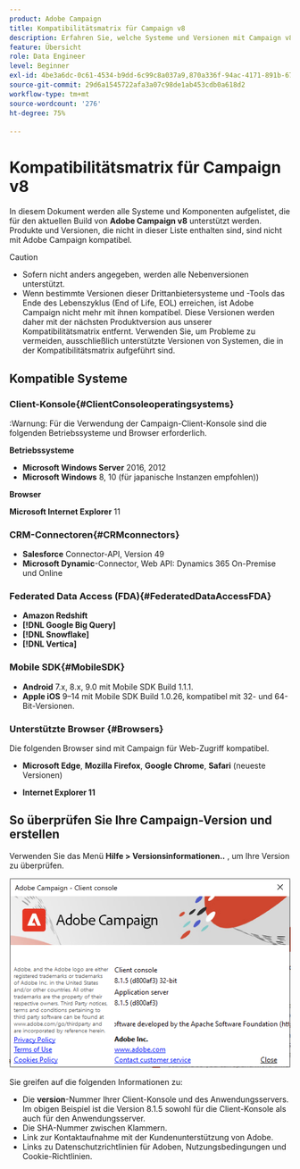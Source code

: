 ```yaml
---
product: Adobe Campaign
title: Kompatibilitätsmatrix für Campaign v8
description: Erfahren Sie, welche Systeme und Versionen mit Campaign v8 kompatibel sind
feature: Übersicht
role: Data Engineer
level: Beginner
exl-id: 4be3a6dc-0c61-4534-b9dd-6c99c8a037a9,870a336f-94ac-4171-891b-67614feef6ef,bebdd930-c7f6-4629-a489-3c704b33f058,d493e613-eb61-43b1-9c6d-1bd881af0734
source-git-commit: 29d6a1545722afa3a07c98de1ab453cdb0a618d2
workflow-type: tm+mt
source-wordcount: '276'
ht-degree: 75%

---
```


# Kompatibilitätsmatrix für Campaign v8

In diesem Dokument werden alle Systeme und Komponenten aufgelistet, die für den aktuellen Build von **Adobe Campaign v8** unterstützt werden. Produkte und Versionen, die nicht in dieser Liste enthalten sind, sind nicht mit Adobe Campaign kompatibel.

>[!CAUTION]
>
>* Sofern nicht anders angegeben, werden alle Nebenversionen unterstützt.
>* Wenn bestimmte Versionen dieser Drittanbietersysteme und -Tools das Ende des Lebenszyklus (End of Life, EOL) erreichen, ist Adobe Campaign nicht mehr mit ihnen kompatibel. Diese Versionen werden daher mit der nächsten Produktversion aus unserer Kompatibilitätsmatrix entfernt. Verwenden Sie, um Probleme zu vermeiden, ausschließlich unterstützte Versionen von Systemen, die in der Kompatibilitätsmatrix aufgeführt sind.


## Kompatible Systeme

### Client-Konsole{#ClientConsoleoperatingsystems}

:Warnung: Für die Verwendung der Campaign-Client-Konsole sind die folgenden Betriebssysteme und Browser erforderlich.

**Betriebssysteme**

* **Microsoft Windows Server** 2016, 2012
* **Microsoft Windows** 8, 10 (für japanische Instanzen empfohlen))

**Browser**

**Microsoft Internet Explorer** 11

### CRM-Connectoren{#CRMconnectors}

* **Salesforce** Connector-API, Version 49
* **Microsoft Dynamic**-Connector, Web API: Dynamics 365 On-Premise und Online

### Federated Data Access (FDA){#FederatedDataAccessFDA}

* **Amazon Redshift**
* **[!DNL Google Big Query]**
* **[!DNL Snowflake]**
* **[!DNL Vertica]**

### Mobile SDK{#MobileSDK}

* **Android** 7.x, 8.x, 9.0 mit Mobile SDK Build 1.1.1.
* **Apple iOS** 9–14 mit Mobile SDK Build 1.0.26, kompatibel mit 32- und 64-Bit-Versionen.

### Unterstützte Browser {#Browsers}

Die folgenden Browser sind mit Campaign für Web-Zugriff kompatibel.

* **Microsoft Edge**, **Mozilla Firefox**, **Google Chrome**, **Safari** (neueste Versionen)

* **Internet Explorer 11**

## So überprüfen Sie Ihre Campaign-Version und erstellen

Verwenden Sie das Menü **Hilfe > Versionsinformationen..** , um Ihre Version zu überprüfen.

![](assets/ac-version.png)

Sie greifen auf die folgenden Informationen zu:

* Die **version**-Nummer Ihrer Client-Konsole und des Anwendungsservers. Im obigen Beispiel ist die Version 8.1.5 sowohl für die Client-Konsole als auch für den Anwendungsserver.
* Die SHA-Nummer zwischen Klammern.
* Link zur Kontaktaufnahme mit der Kundenunterstützung von Adobe.
* Links zu Datenschutzrichtlinien für Adoben, Nutzungsbedingungen und Cookie-Richtlinien.
